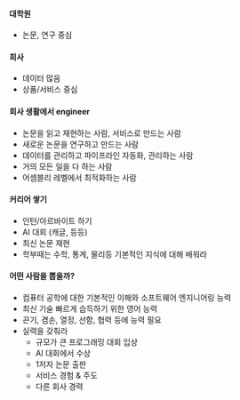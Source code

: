 #### 대학원
* 논문, 연구 중심

#### 회사
* 데이터 많음
* 상품/서비스 중심 

#### 회사 생활에서 engineer
* 논문을 읽고 재현하는 사람, 서비스로 만드는 사람
* 새로운 논문을 연구하고 만드는 사람
* 데이터를 관리하고 파이프라인 자동화, 관리하는 사람
* 거의 모든 일을 다 하는 사람
* 어셈블리 레벨에서 최적화하는 사람

#### 커리어 쌓기
* 인턴/아르바이트 하기
* AI 대회 (캐글, 등등)
* 최신 논문 재현
* 학부때는 수학, 통계, 물리등 기본적인 지식에 대해 배워라

#### 어떤 사람을 뽑을까?
* 컴퓨터 공학에 대한 기본적인 이해와 소프트웨어 엔지니어링 능력
* 최신 기술 빠르게 습득하기 위한 영어 능력
* 끈기, 겸손, 열정, 선함, 협력 등에 능력 필요
* 실력을 갖춰라
  - 규모가 큰 프로그래밍 대회 입상
  - AI 대회에서 수상
  - 1저자 논문 출판
  - 서비스 경험 & 주도
  - 다른 회사 경력





